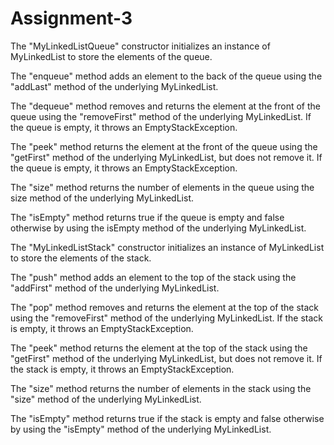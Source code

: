 # Assignment-3

The "MyLinkedListQueue" constructor initializes an instance of MyLinkedList to store the elements of the queue.

The "enqueue" method adds an element to the back of the queue using the "addLast" method of the underlying MyLinkedList.

The "dequeue" method removes and returns the element at the front of the queue using the "removeFirst" method of the underlying MyLinkedList. 
If the queue is empty, it throws an EmptyStackException.

The "peek" method returns the element at the front of the queue using the "getFirst" method of the underlying MyLinkedList, but does not remove it. 
If the queue is empty, it throws an EmptyStackException.

The "size" method returns the number of elements in the queue using the size method of the underlying MyLinkedList.

The "isEmpty" method returns true if the queue is empty and false otherwise by using the isEmpty method of the underlying MyLinkedList.

The "MyLinkedListStack" constructor initializes an instance of MyLinkedList to store the elements of the stack.

The "push" method adds an element to the top of the stack using the "addFirst" method of the underlying MyLinkedList.

The "pop" method removes and returns the element at the top of the stack using the "removeFirst" method of the underlying MyLinkedList. If the stack is empty, it throws an EmptyStackException.

The "peek" method returns the element at the top of the stack using the "getFirst" method of the underlying MyLinkedList, but does not remove it. If the stack is empty, it throws an EmptyStackException.

The "size" method returns the number of elements in the stack using the "size" method of the underlying MyLinkedList.

The "isEmpty" method returns true if the stack is empty and false otherwise by using the "isEmpty" method of the underlying MyLinkedList.
